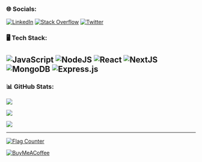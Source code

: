 ### 🌐 Socials:

[![LinkedIn](https://img.shields.io/badge/LinkedIn-%230077B5.svg?logo=linkedin&logoColor=white)](https://linkedin.com/in/soloman-err) [![Stack Overflow](https://img.shields.io/badge/-Stackoverflow-FE7A16?logo=stack-overflow&logoColor=white)](https://stackoverflow.com/users/21963761) [![Twitter](https://img.shields.io/badge/Twitter-%231DA1F2.svg?logo=Twitter&logoColor=white)](https://twitter.com/@soloman_err)

### 🖥️ Tech Stack:

![JavaScript](https://shields.io/badge/JavaScript-F7DF1E?logo=JavaScript&logoColor=000)
![NodeJS](https://img.shields.io/badge/node.js-6DA55F?style=for-the-badge&logo=node.js&logoColor=white)
![React](https://img.shields.io/badge/react-%2320232a.svg?style=for-the-badge&logo=react&logoColor=%2361DAFB)
![NextJS](https://img.shields.io/badge/next.js-000000?style=for-the-badge&logo=nextdotjs&logoColor=white)
![MongoDB](https://img.shields.io/badge/MongoDB-%234ea94b.svg?style=for-the-badge&logo=mongodb&logoColor=white)
![Express.js](https://img.shields.io/badge/express.js-%23404d59.svg?style=for-the-badge&logo=express&logoColor=%2361DAFB)
---

<!-- ###
![HTML5](https://img.shields.io/badge/html5-%23E34F26.svg?style=for-the-badge&logo=html5&logoColor=white) ![CSS3](https://img.shields.io/badge/css3-%231572B6.svg?style=for-the-badge&logo=css3&logoColor=white) ![JavaScript](https://img.shields.io/badge/javascript-%23323330.svg?style=for-the-badge&logo=javascript&logoColor=%23F7DF1E) ![Netlify](https://img.shields.io/badge/netlify-%23000000.svg?style=for-the-badge&logo=netlify&logoColor=#00C7B7) ![Firebase](https://img.shields.io/badge/firebase-%23039BE5.svg?style=for-the-badge&logo=firebase) ![Vercel](https://img.shields.io/badge/vercel-%23000000.svg?style=for-the-badge&logo=vercel&logoColor=white) ![Bootstrap](https://img.shields.io/badge/bootstrap-%23563D7C.svg?style=for-the-badge&logo=bootstrap&logoColor=white) ![TailwindCSS](https://img.shields.io/badge/tailwindcss-%2338B2AC.svg?style=for-the-badge&logo=tailwind-css&logoColor=white)   ![SASS](https://img.shields.io/badge/SASS-hotpink.svg?style=for-the-badge&logo=SASS&logoColor=white)  ![Aseprite](https://img.shields.io/badge/Aseprite-FFFFFF?style=for-the-badge&logo=Aseprite&logoColor=#7D929E) ![ESLint](https://img.shields.io/badge/ESLint-4B3263?style=for-the-badge&logo=eslint&logoColor=white) ![Notion](https://img.shields.io/badge/Notion-%23000000.svg?style=for-the-badge&logo=notion&logoColor=white) ![Postman](https://img.shields.io/badge/Postman-FF6C37?style=for-the-badge&logo=postman&logoColor=white)
 -->

### 📊 GitHub Stats:

![](https://github-readme-stats.vercel.app/api?username=soloman-err&theme=dark&hide_border=false&include_all_commits=false&count_private=false)<br/>

[![](https://gtce.itsvg.in/api?username=@soloman_err)](https://github.com/VishwaGauravIn/github-twitter-card-embed)

![](https://github-readme-stats.vercel.app/api/top-langs/?username=soloman-err&theme=dark&hide_border=false&include_all_commits=false&count_private=false&layout=compact)

---

<a href="https://info.flagcounter.com/erkR"><img src="https://s11.flagcounter.com/count2/erkR/bg_1C1C1C/txt_FFFFFF/border_474747/columns_8/maxflags_12/viewers_Guests/labels_1/pageviews_1/flags_0/percent_0/" alt="Flag Counter" border="0"></a>

[![BuyMeACoffee](https://img.shields.io/badge/Buy%20Me%20a%20Coffee-ffdd00?style=for-the-badge&logo=buy-me-a-coffee&logoColor=black)](https://buymeacoffee.com/soloerr)

<!-- Proudly created with GPRM ( https://gprm.itsvg.in ) -->
